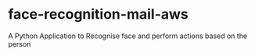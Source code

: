 # face-recognition-mail-aws

A Python Application to Recognise face and perform actions based on the person
